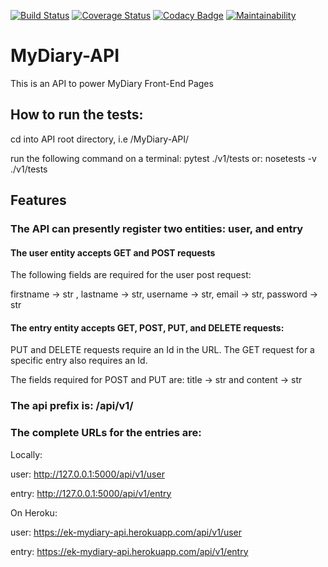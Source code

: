 [![Build Status](https://travis-ci.org/Edward-K1/MyDiary-API.svg?branch=develop)](https://travis-ci.org/Edward-K1/MyDiary-API)
[![Coverage Status](https://coveralls.io/repos/github/Edward-K1/MyDiary-API/badge.svg)](https://coveralls.io/github/Edward-K1/MyDiary-API)
[![Codacy Badge](https://api.codacy.com/project/badge/Grade/bcdc7f46a0df4609a99c7fccf0281ec0)](https://www.codacy.com/app/Edward-K1/MyDiary-API?utm_source=github.com&amp;utm_medium=referral&amp;utm_content=Edward-K1/MyDiary-API&amp;utm_campaign=Badge_Grade)
[![Maintainability](https://api.codeclimate.com/v1/badges/5a4da4bfaef192469018/maintainability)](https://codeclimate.com/github/Edward-K1/MyDiary-API/maintainability)

# MyDiary-API
This is an API to power MyDiary Front-End Pages

## How to run the tests:

 cd into API root directory, i.e /MyDiary-API/

 run the following command on a terminal: pytest ./v1/tests or: nosetests -v ./v1/tests


## Features

### The API can presently register two entities: user, and entry

#### The user entity accepts GET and POST requests

 The following fields are required for the user post request:

   firstname -> str , lastname -> str, username -> str, email -> str, password -> str

#### The entry entity accepts GET, POST, PUT, and DELETE requests:

 PUT and DELETE requests require an Id in the URL. The GET request for a specific entry also requires an Id.

 The fields required for POST and PUT are: title -> str and content -> str

### The api prefix is: /api/v1/

### The complete URLs for the entries are:

Locally:

user: http://127.0.0.1:5000/api/v1/user

entry: http://127.0.0.1:5000/api/v1/entry


On Heroku:

user: https://ek-mydiary-api.herokuapp.com/api/v1/user

entry: https://ek-mydiary-api.herokuapp.com/api/v1/entry

